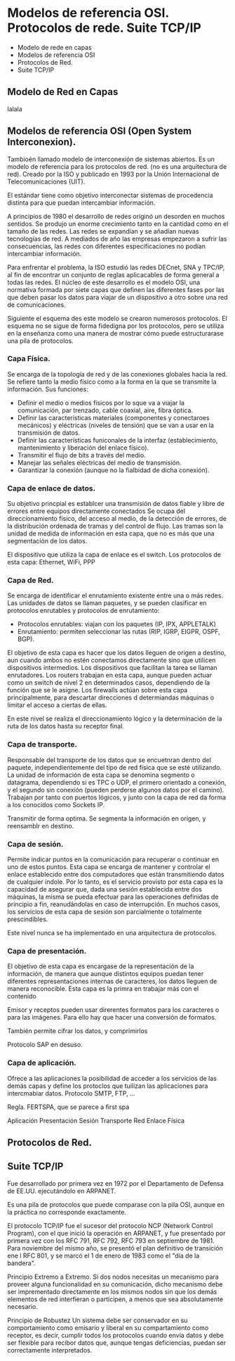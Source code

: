 # Modelos de referencia OSI. Protocolos de rede. Suite TCP/IP

- Modelo de rede en capas
- Modelos de referencia OSI
- Protocolos de Red. 
- Suite TCP/IP

## Modelo de Red en Capas

lalala

## Modelos de referencia OSI (Open System Interconexion).
Tambioén llamado modelo de interconexión de sistemas abiertos. Es un modelo de referencia para los protocolos de red. (no es una arquitectura de red). Creado por la ISO y publicado en 1993 por la Unión Internacional de Telecomunicaciones (UIT).

El estándar tiene como objetivo interconectar sistemas de procedencia distinta para que puedan intercambiar información. 

A principios de 1980 el desarrollo de redes originó un desorden en muchos sentidos. Se produjo un enorme crecimiento tanto en la cantidad como en el tamaño de las redes. Las redes se expandían y se añadían nuevas tecnologías de red. A mediados de año las empresas empezaron a sufrir las consecuencias, las redes con diferentes especificaciones no podían intercambiar información. 

Para enfrentar el problema, la ISO estudió las redes DECnet, SNA y TPC/IP, al fin de encontrar un conjunto de reglas aplicacables de forma general a todas las redes. El núcleo de este desarrollo es el modelo OSI, una normativa formada por siete capas que definen las diferentes fases por las que deben pasar los datos para viajar de un dispositivo a otro sobre una red de comunicaciones. 

Siguiente el esquema des este modelo se crearon numerosos protocolos. El esquema no se sigue de forma fidedigna por los protocolos, pero se utiliza en la enseñanza como una manera de mostrar cómo puede estructurarase una pila de protocolos. 

### Capa Física. 

Se encarga de la topología de red y de las conexiones globales hacia la red. Se refiere tanto la medio físico como a la forma en la que se transmite la información. Sus funciones: 
- Definir el medio o medios físicos por lo sque va a viajar la comunicación, par trenzado, cable coaxial, aire, fibra óptica. 
- Definir las características materiales (componentes y conectaroes mecánicos) y eléctricas (niveles de tensión) que se van a usar en la transmisión de datos. 
- Definir las características funiconales de la interfaz (establecimiento, mantenimiento y liberación del enlace físico).
- Transmitir el flujo de bits a través del medio. 
- Manejar las señales eléctricas del medio de transmisión. 
- Garantizar la conexión (aunque no la fialbidad de dicha conexión).

### Capa de enlace de datos. 

Su objetivo princpial es establcer una transmisión de datos fiable y libre de errores entre equipos directamente conectados
Se ocupa del direccionamiento físico, del acceso al medio, de la detección de errores, de la distribución ordenada de tramas y del control de flujo. Las tramas son la unidad de medida de información en esta capa, que no es más que una segmentación de los datos. 

El dispositivo que utiliza la capa de enlace es el switch. 
Los protocolos de esta capa: Ethernet, WiFi, PPP

### Capa de Red. 

Se encarga de identificar el enrutamiento existente entre una o más redes. Las unidades de datos se llaman paquetes, y se pueden clasificar en protocolos enrutables y protocolos de enrutamiento: 
- Protocolos enrutables: viajan con los paquetes (IP, IPX, APPLETALK)
- Enrutamiento: permiten seleccionar las rutas (RIP, IGRP, EIGPR, OSPF, BGP). 

El objetivo de esta capa es hacer que los datos lleguen de origen a destino, aun cuando ambos no estén conectamos directamente sino que utilicen dispositivos intermedios. Los dispositivos que facilitan la tarea se llaman enrutadores. Los routers trabajan en esta capa, aunque pueden actuar como un switch de nivel 2 en determinados casos, dependiendo de la función que se le asigne. Los firewalls actúan sobre esta capa principalmente, para descartar direcciones d determiandas máquinas o limitar el acceso a ciertas de ellas. 

En este nivel se realiza el direccionamiento lógico y la determinación de la ruta de los datos hasta su receptor final. 

### Capa de transporte. 

Responsable del transporte de los datos que se encuetnran dentro del paquete, independientemente del tipo de red física que se esté utilizando. La unidad de información de esta capa se denomina segmento o datagrama, dependiendo si es TPC o UDP, el primero orientado a conexión, y el segundo sin conexión (pueden perderse algunos datos por el camino). Trabajan por tanto con puertos lógicos, y junto con la capa de red da forma a los conocidos como Sockets IP. 

Transmitir de forma optima. 
Se segmenta la información en origen, y reensamblr en destino.

### Capa de sesión. 

Permite indicar puntos en la comunicación para recuperar o continuar en uno de estos puntos. 
Esta capa se encarga de mantener y controlar el enlace establecido entre dos computadores que están transmitiendo datos de cualquier índole. Por lo tanto, es el servicio provisto por esta capa es la capacidad de asegurar que, dada una sesión establecida entre dos máquinas, la misma se pueda efectuar para las operaciones definidas de principio a fin, reanudándolas en caso de interrupción. En muchos casos, los servicios de esta capa de sesión son parcialmente o totalmente prescindibles. 

Este nivel nunca se ha implementado en una arquitectura de protocolos. 

### Capa de presentación. 

El objetivo de esta capa es encargase de la representación de la información, de manera que aunque distintos equipos puedan tener diferentes representaciones internas de caracteres, los datos lleguen de manera reconocible. 
Esta capa es la primra en trabajar más con el contenido

Emisor y receptos pueden usar direrentes formatos para los caracteres o para las imágenes. Para ello hay que hacer una conversión de formatos. 

También permite cifrar los datos, y comprimirlos

Protocolo SAP en desuso.

### Capa de aplicación. 

Ofrece a las aplicaciones la posibilidad de acceder a los servicios de las demás capas y define los protoclos que tuilizan las aplicaciones para intercmabiar datos. Protocolo SMTP, FTP, ...

Regla. FERTSPA, que se parece a first spa

Aplicación
Presentación
Sesión
Transporte
Red
Enlace
Física


## Protocolos de Red. 



## Suite TCP/IP

Fue desarrollado por primera vez en 1972 por el Departamento de Defensa de EE.UU. ejecutándolo en ARPANET. 

Es una pila de protocolos que puede comparase con la pila OSI, aunque en la práctica no corresponde exactamente. 

El protocolo TCP/IP fue el sucesor del protocolo NCP (Network Control Program), con el que inició la operación en ARPANET, y fue presentado por primera vez con los RFC 791, RFC 792, RFC 793 en septiembre de 1981. Para noviembre del mismo año, se presentó el plan definitivo de transición ene l RFC 801, y se marcó el 1 de enero de 1983 como el "día de la bandera".

Principio Extremo a Extremo.
Si dos nodos necesitas un mecanismo para proveer alguna funcionalidad en su comunicación, dicho mecanismo debe ser imprementado directamente en los mismos nodos sin que los demás elementos de red interfieran o participen, a menos que sea absolutamente necesario. 

Principio de Robustez
Un sistema debe ser conservador en su comportamiento como emisario y liberal en su compartamiento como receptor, es decir, cumplir todos los protocolos cuando envía datos y debe ser flexible para recibor datos que, aunque tengas deficiencias, puedan ser correctamente interpretados. 

